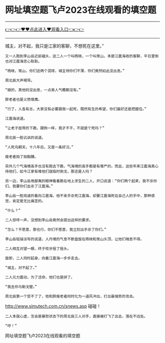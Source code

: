 # 网址填空题飞卢2023在线观看的填空题

<hr/> <a href="https://github.com/fetiyung/dhjui/issues/3">👉👉👉♥♥点此进入♥观看入口👈👉👉</a><hr/>

城主，对不起，我只是江家的客聊，不想死在这里。”

    又一人跑到李山岳近前磕头，这二人一个叫杨晓，一个叫常山，本是江震海收的客聊，平日里倒也对江震海忠心耿耿。

    “杨晓，常山，你们这两个混球，城主待你们不薄，你们竟然如此没出息。”

    周北辰大声喝骂。

    “娘的，真他妈没出息，一点男人气概都没有。”

    胖老者也是义愤填膺。

    “行了，人各有志，大家没有必要跟我一起死，既然有生的希望，你们最好还是把握住。”

    江震海说道。

    “让老子屈辱的下跪，跟狗一样，我才不干，不就是个死吗？”

    周北辰一脸讥讽的说道。

    “人死鸟朝天，十八年后，又是一条好汉。”

    瘦老者拍了拍胸脯。

    另外几个气海境高手也没有跑去下跪，气海境的高手都是有尊严的，而且，这些年来江震海真心待他们，如今江家有难他们就临时倒戈，那还是人吗？

    另一边，李山岳用鄙夷的眼神看着跪在地上求生的二人，开口说道：“你们两个起来，我不杀你们，我要你们去杀了江震海。”

    李山岳一脸戏谑的看向江震海，他不亲手杀死江震海，却要江震海死在自己人的手中，那种感觉，肯定是无比痛苦的。

    “什么？”

    二人惊呼一声，没想到李山岳竟然会提出这样的要求。

    “怎么？不愿意，那也行，你们不愿意，我立刻出手杀了你们。”

    李山岳轻描淡写的说道，人丹境的气息不断盘旋在杨晓和常山头顶，让他们喘息不得。

    二人相互对望一眼，终于咬牙摇了摇头。

    旋即，二人同时起身，向着江震海一步步走去。

    “城主，对不起了。”

    二人元力震动，为了活命，他们也是拼了。

    “我去你马勒戈壁。”

    周北辰第一个受不了了，他和胖瘦老者同时化为一道风冲出，打出最强势的攻击。
http://www.simutech.com.cn/snews.asp
    碰碰！

    二人本就心虚，怎会是暴怒状态下的周北辰三人对手，直接被打飞了出去，落在不远处。

    “哼！”

网址填空题飞卢2023在线观看的填空题
